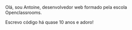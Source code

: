 Olá, sou Antoine, desenvolvedor web formado pela escola Openclassrooms.

Escrevo código há quase 10 anos e adoro!